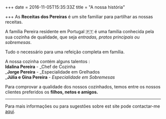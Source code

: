+++
date = 2016-11-05T15:35:33Z
title = "A nossa história"

+++
As **Receitas dos Pereiras** é um site familiar para partilhar as nossas receitas.

A família Pereira residente em Portugal 🇵🇹 é uma família conhecida pela sua cozinha de qualidade, que seja _entradas, pratos principais ou sobremesas_.

Tudo o necessário para uma refeição completa em família.

A nossa cozinha contém alguns talentos :  
**Idalina Pereira** - _Chef de Cozinha  
_**Jorge Pereira** - _Especialidade em Grelhados  
_**Júlia e Gina Pereira** - _Especialidade em Sobremesas_

Para comprovar a qualidade dos nossos cozinhados, temos entre os nossos clientes preferidos os **filhos, netos e amigos.**

***

Para mais informações ou para sugestões sobre est site pode contactar-me [aqui](mailto:pereiraneveslucas@gmail.com).